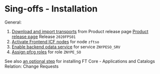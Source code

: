 # Sing-offs - Installation

General:

1. [Download and import transports](../../inst/step-1.md) from Product release page [Product release page](https://github.com/fioritracker/so/releases) Release `2020FPS01`
2. [Activate Frontend ICF nodes](../../inst/step-2.md) for node `zftso`
3. [Enable backend odata service](../../inst/step-3.md) for service `ZNYPESO_SRV`
4. [Assign pfcg roles](../../inst/step-4.md) for role `ZNYPE_SO`

See also [an optional step](inst-opt.md) for installing FT Core - Applications and Catalogs Relation: Change Requests

